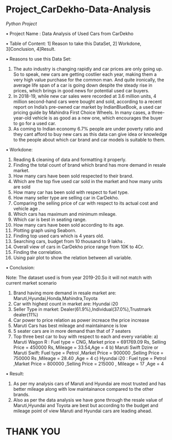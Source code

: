 # Project_CarDekho-Data-Analysis
*Python Project*

•	Project Name : Data Analysis of Used Cars from CarDekho

•	Table of Content: 1] Reason to take this DataSet, 2] Workdone, 3]Conclusion, 4]Result.

•	Reasons to use this Data Set:

1.	The auto industry is changing rapidly and car prices are only going up. So to speak, new cars are getting costlier each year, making them a very high value purchase for the common man. And quite ironically, the average life span of a car is going down despite the steady rise in prices, which brings in good news for potential used car buyers.
2.	In 2018-19, while new car sales were recorded at 3.6 million units, 4 million second-hand cars were bought and sold, according to a recent report on India’s pre-owned car market by IndianBlueBook, a used car pricing guide by Mahindra First Choice Wheels. In many cases, a three-year-old vehicle is as good as a new one, which encourages the buyer to go for a used car.
3.	As coming to Indian economy 6.7% people are under poverty ratio and they cant afford to buy new cars as this data can give idea or knowledge to the people about which car brand and car models is suitable to them.

•	Workdone:
1.	Reading & cleaning of data and formatting it properly.
2.	Finding the total count of brand which brand has more demand in resale market.
3.	How many cars have been sold respected to their brand.
4.	Which are the top five used car sold in the market and how many units are sold
5.	How many car has been sold with respect to fuel type.
6.	How many seller type are selling car in CarDekho.
7.	Comparing the selling price of car with respect to its actual cost and vehicle age .
8.	Which cars has maximum and minimum mileage.
9.	Which car is best in seating range.
10.	How many cars have been sold according to its age.
11.	Plotting graph using Seaborn.
12.	Finding top used cars which is 4 years old.
13.	Searching cars, budget from 10 thousand to 9 lakhs .
14.	Overall view of cars in CarDekho price range from 10K to 4Cr.
15.	Finding the correlation.
16.	Using pair plot to show the relation between all variable.

•	Conclusion:

Note: The dataset used is from year 2019-20.So it will not match with current market scenario

1.	Brand having more demand in resale market are: Maruti,Hyundai,Honda,Mahindra,Toyota
2.	Car with highest count in market are: Hyundai i20
3.	Seller Type in market: Dealer(61.9%),Individual(37.0%),Trustmark dealer(11%)
4.	Car power to price relation as power increace the price increase
5.	Maruti Cars has best mileage and maintainance is low
6.	5 seater cars are in more demand than that of 7 seaters
7.	Top three best car to buy with respect to each and every variable: a) Maruti Wagon R : Fuel type = CNG, Market price = 691769.09 Rs, Selling Price = 450000 Rs, Mileage = 33.54,Age = 4 b) Maruti Swift Dzire or Maruti Swift: Fuel type = Petrol ,Market Price = 900000 ,Selling Price = 750000 Rs ,Mileage = 28.40 ,Age = 4 c) Hyundai i20 : Fuel type = Petrol ,Market Price = 800000 ,Selling Price = 215000 , Mileage = 17 ,Age = 4

•	Result:

1.	As per my analysis cars of Maruti and Hyundai are most trusted and has better mileage along with low maintainance compared to the other brands.
2.	Also as per the data analysis we have gone through the resale value of Maruti,Hyundai and Toyota are best but according to the budget and mileage point of view Maruti and Hyundai cars are leading ahead.

# THANK YOU

